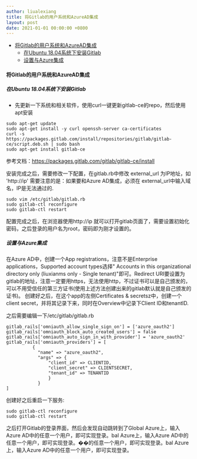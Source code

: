```yaml
---
author: liualexiang
title: 将Gitlab的用户系统和AzureAD集成
layout: post
date: 2021-01-01 00:00:00 +0800
---
```


- [将Gitlab的用户系统和AzureAD集成](#将gitlab的用户系统和azuread集成)
  - [在Ubuntu 18.04系统下安装Gitlab](#在ubuntu-1804系统下安装gitlab)
  - [设置与Azure集成](#设置与azure集成)
#### 将Gitlab的用户系统和AzureAD集成

##### 在Ubuntu 18.04系统下安装Gitlab

* 先更新一下系统和相关软件，使用curl一键更新gitlab-ce的repo，然后使用apt安装

```
sudo apt-get update
sudo apt-get install -y curl openssh-server ca-certificates
curl -s https://packages.gitlab.com/install/repositories/gitlab/gitlab-ce/script.deb.sh | sudo bash
sudo apt-get install gitlab-ce
```

参考文档：https://packages.gitlab.com/gitlab/gitlab-ce/install

安装完成之后，需要修改一下配置，在gitlab.rb中修改 external_url 为IP地址，如 'http://ip'
需要注意的是：如果要和Azure AD集成，必须在 external_url中输入域名，IP是无法通过的.

```
sudo vim /etc/gitlab/gitlab.rb
sudo gitlab-ctl reconfigure
sudo gitlab-ctl restart
```

配置完成之后，在浏览器使用http://ip 就可以打开gitlab页面了，需要设置初始化密码，之后登录的用户名为root，密码即为刚才设置的。

##### 设置与Azure集成

在Azure AD中，创建一个App registrations，注意不是Enterprise applications，Supported account types选择"	Accounts in this organizational directory only (liuxianms only - Single tenant)"即可。Redirect URI要设置为gitlab的地址，注意一定要用https，无法使用http，不过证书可以是自己颁发的，可以不用受信任的第三方证书(使用上述方法创建出来的gitlab默认就是自己颁发的证书)。
创建好之后，在这个app的左侧Certificates & secretsz中，创建一个client secret，并将其记录下来，同时在Overview中记录下Client ID和tenantID.

之后需要编辑一下/etc/gitlab/gitlab.rb

```
gitlab_rails['omniauth_allow_single_sign_on'] = ['azure_oauth2']
gitlab_rails['omniauth_block_auto_created_users'] = false
gitlab_rails['omniauth_auto_sign_in_with_provider'] = 'azure_oauth2'
gitlab_rails['omniauth_providers'] = [
          {
            "name" => "azure_oauth2",
            "args" => {
                "client_id" => CLIENTID,
                "client_secret" => CLIENTSECRET,
                "tenant_id" => TENANTID
                }
            }
]
```

创建好之后重启一下服务:

```
sudo gitlab-ctl reconfigure
sudo gitlab-ctl restart
```

之后打开Gitlab的登录界面，然后会发现自动跳转到了Global Azure上，输入Azure AD中的任意一个用户，即可实现登录。bal Azure上，输入Azure AD中的任意一个用户，即可实现登录。��的任意一个用户，即可实现登录。bal Azure上，输入Azure AD中的任意一个用户，即可实现登录。